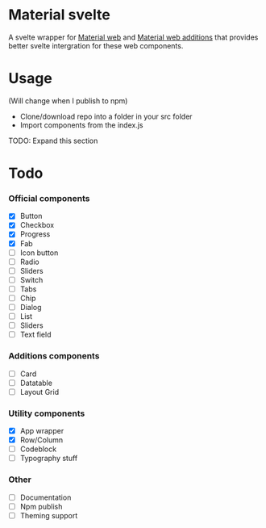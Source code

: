 # Material svelte
A svelte wrapper for [Material web](https://github.com/material-components/material-web) and [Material web additions](https://github.com/maicol07/material-web-additions) that provides better svelte intergration for these web components.

# Usage
(Will change when I publish to npm)
 - Clone/download repo into a folder in your src folder
 - Import components from the index.js

TODO: Expand this section

# Todo
### Official components
 - [x] Button
 - [x] Checkbox
 - [x] Progress
 - [x] Fab
 - [ ] Icon button
 - [ ] Radio
 - [ ] Sliders
 - [ ] Switch
 - [ ] Tabs
 - [ ] Chip
 - [ ] Dialog
 - [ ] List
 - [ ] Sliders
 - [ ] Text field
### Additions components
 - [ ] Card
 - [ ] Datatable
 - [ ] Layout Grid
### Utility components
 - [x] App wrapper
 - [x] Row/Column
 - [ ] Codeblock
 - [ ] Typography stuff
### Other
 - [ ] Documentation
 - [ ] Npm publish
 - [ ] Theming support
